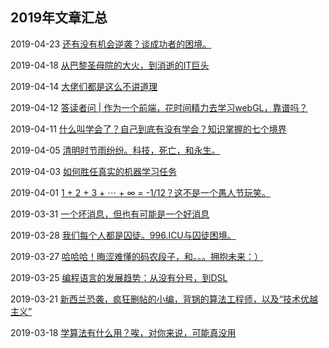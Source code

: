 ## 2019年文章汇总

2019-04-23 [还有没有机会逆袭？谈成功者的困境。](2019-04-23/)

2019-04-18 [从巴黎圣母院的大火，到消逝的IT巨头](2019-04-18/)

2019-04-14 [大佬们都是这么不讲道理](2019-04-14/)

2019-04-12 [答读者问 | 作为一个前端，花时间精力去学习webGL，靠谱吗？](2019-04-12/)

2019-04-11 [什么叫学会了？自己到底有没有学会？知识掌握的七个境界](2019-04-11/)

2019-04-05 [清明时节雨纷纷。科技，死亡，和永生。](2019-04-05/)

2019-04-03 [如何胜任真实的机器学习任务](2019-04-03/)

2019-04-01 [1 + 2 + 3 + ⋯ + ∞ = -1/12？这不是一个愚人节玩笑。](2019-04-01/)

2019-03-31 [一个坏消息，但也有可能是一个好消息](2019-03-31/)

2019-03-28 [我们每个人都是囚徒。996.ICU与囚徒困境。](2019-03-28/)

2019-03-27 [哈哈哈！晦涩难懂的码农段子，和。。。拥抱未来：）](2019-03-27/)

2019-03-25 [编程语言的发展趋势：从没有分号，到DSL](2019-03-25/)

2019-03-21 [新西兰恐袭，疯狂删帖的小编，背锅的算法工程师，以及“技术优越主义”](2019-03-21/)

2019-03-18 [学算法有什么用？唉，对你来说，可能真没用](2019-03-18/)
